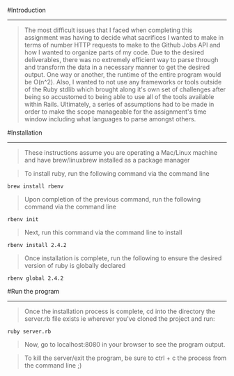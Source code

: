 #Introduction

----
> The most difficult issues that I faced when completing this assignment was
  having to decide what sacrifices I wanted to make in terms of number HTTP
  requests to make to the Github Jobs API and how I wanted to organize parts of
  my code. Due to the desired deliverables, there was no extremely efficient way
  to parse through and transform the data in a necessary manner to get the desired
  output. One way or another, the runtime of the entire program would be O(n^2).
  Also, I wanted to not use any frameworks or tools outside of the Ruby stdlib
  which brought along it's own set of challenges after being so accustomed to
  being able to use all of the tools available within Rails. Ultimately, a series
  of assumptions had to be made in order to make the scope manageable for the
  assignment's time window including what languages to parse amongst others.

#Installation

----
> These instructions assume you are operating a Mac/Linux machine and have
  brew/linuxbrew installed as a package manager

> To install ruby, run the following command via the command line

 ``brew install rbenv``

> Upon completion of the previous command, run the following command via the
  command line

 ``rbenv init``

> Next, run this command via the command line to install

 ``rbenv install 2.4.2``

> Once installation is complete, run the following to ensure the desired version
  of ruby is globally declared

 ``rbenv global 2.4.2``

#Run the program

----
> Once the installation process is complete, cd into the directory the server.rb
  file exists ie wherever you've cloned the project and run:

 ``ruby server.rb``

> Now, go to localhost:8080 in your browser to see the program output.

> To kill the server/exit the program, be sure to ctrl + c the process from the
  command line ;)
